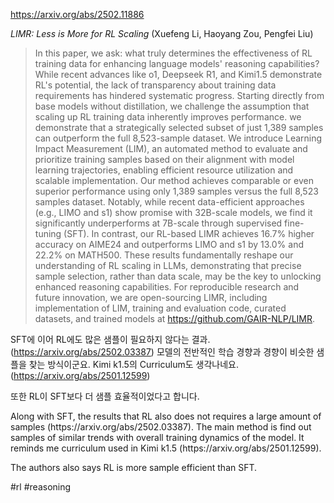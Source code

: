 https://arxiv.org/abs/2502.11886

*LIMR: Less is More for RL Scaling* (Xuefeng Li, Haoyang Zou, Pengfei Liu)

> In this paper, we ask: what truly determines the effectiveness of RL training data for enhancing language models' reasoning capabilities? While recent advances like o1, Deepseek R1, and Kimi1.5 demonstrate RL's potential, the lack of transparency about training data requirements has hindered systematic progress. Starting directly from base models without distillation, we challenge the assumption that scaling up RL training data inherently improves performance. we demonstrate that a strategically selected subset of just 1,389 samples can outperform the full 8,523-sample dataset. We introduce Learning Impact Measurement (LIM), an automated method to evaluate and prioritize training samples based on their alignment with model learning trajectories, enabling efficient resource utilization and scalable implementation. Our method achieves comparable or even superior performance using only 1,389 samples versus the full 8,523 samples dataset. Notably, while recent data-efficient approaches (e.g., LIMO and s1) show promise with 32B-scale models, we find it significantly underperforms at 7B-scale through supervised fine-tuning (SFT). In contrast, our RL-based LIMR achieves 16.7% higher accuracy on AIME24 and outperforms LIMO and s1 by 13.0% and 22.2% on MATH500. These results fundamentally reshape our understanding of RL scaling in LLMs, demonstrating that precise sample selection, rather than data scale, may be the key to unlocking enhanced reasoning capabilities. For reproducible research and future innovation, we are open-sourcing LIMR, including implementation of LIM, training and evaluation code, curated datasets, and trained models at https://github.com/GAIR-NLP/LIMR.

SFT에 이어 RL에도 많은 샘플이 필요하지 않다는 결과. (https://arxiv.org/abs/2502.03387) 모델의 전반적인 학습 경향과 경향이 비슷한 샘플을 찾는 방식이군요. Kimi k1.5의 Curriculum도 생각나네요. (https://arxiv.org/abs/2501.12599)

또한 RL이 SFT보다 더 샘플 효율적이었다고 합니다.

<english>
Along with SFT, the results that RL also does not requires a large amount of samples  (https://arxiv.org/abs/2502.03387). The main method is find out samples of similar trends with overall training dynamics of the model. It reminds me curriculum used in Kimi k1.5 (https://arxiv.org/abs/2501.12599).

The authors also says RL is more sample efficient than SFT.
</english>

#rl #reasoning 